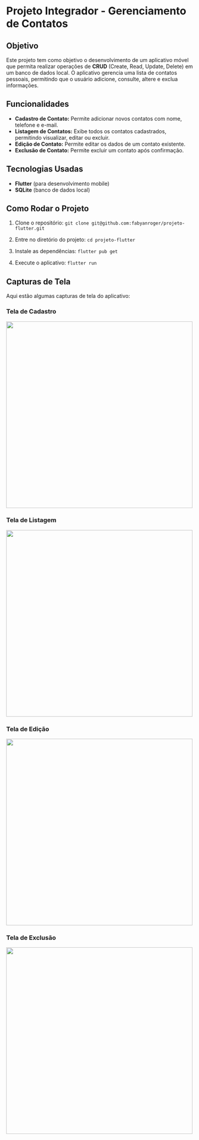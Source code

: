 # Projeto Integrador - Gerenciamento de Contatos

## Objetivo
Este projeto tem como objetivo o desenvolvimento de um aplicativo móvel que permita realizar operações de **CRUD** (Create, Read, Update, Delete) em um banco de dados local. O aplicativo gerencia uma lista de contatos pessoais, permitindo que o usuário adicione, consulte, altere e exclua informações.

## Funcionalidades

- **Cadastro de Contato:** Permite adicionar novos contatos com nome, telefone e e-mail.
- **Listagem de Contatos:** Exibe todos os contatos cadastrados, permitindo visualizar, editar ou excluir.
- **Edição de Contato:** Permite editar os dados de um contato existente.
- **Exclusão de Contato:** Permite excluir um contato após confirmação.

## Tecnologias Usadas

- **Flutter** (para desenvolvimento mobile)
- **SQLite** (banco de dados local)

## Como Rodar o Projeto

1. Clone o repositório:
   `git clone git@github.com:fabyanroger/projeto-flutter.git`

2. Entre no diretório do projeto:
   `cd projeto-flutter`

3. Instale as dependências:
   `flutter pub get`

4. Execute o aplicativo:
   `flutter run`
## Capturas de Tela

Aqui estão algumas capturas de tela do aplicativo:

### Tela de Cadastro
<img src="screenshots/tela_cadastro.png" width="500" />

### Tela de Listagem
<img src="screenshots/tela_listagem.png" width="500" />

### Tela de Edição
<img src="screenshots/tela_edicao.png" width="500" />

### Tela de Exclusão
<img src="screenshots/tela_exclusao.png" width="500" />
